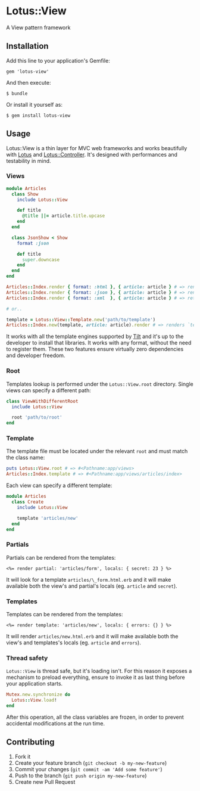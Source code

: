 # Lotus::View

A View pattern framework

## Installation

Add this line to your application's Gemfile:

    gem 'lotus-view'

And then execute:

    $ bundle

Or install it yourself as:

    $ gem install lotus-view

## Usage

Lotus::View is a thin layer for MVC web frameworks and works beautifully with [Lotus](https://lotusrb.org/lotus) and [Lotus::Controller](https://lotusrb.org/controller).
It's designed with performances and testability in mind.

### Views

```ruby
module Articles
  class Show
    include Lotus::View

    def title
      @title ||= article.title.upcase
    end
  end

  class JsonShow < Show
    format :json

    def title
      super.downcase
    end
  end
end

Articles::Index.render { format: :html }, { article: article } # => renders `articles/show.html.erb`
Articles::Index.render { format: :json }, { article: article } # => renders `articles/show.json.erb`
Articles::Index.render { format: :xml  }, { article: article } # => returns `nil`

# or..

template = Lotus::View::Template.new('path/to/template')
Articles::Index.new(template, article: article).render # => renders `template`
```

It works with all the template engines supported by [Tilt]() and it's up to the developer to install that libraries.
It works with any format, without the need to register them.
These two features ensure virtually zero dependencies and developer freedom.

### Root

Templates lookup is performed under the `Lotus::View.root` directory. Single views can specify a different path:

```ruby
class ViewWithDifferentRoot
  include Lotus::View

  root 'path/to/root'
end
```

### Template

The template file must be located under the relevant `root` and must match the class name:

```ruby
puts Lotus::View.root # => #<Pathname:app/views>
Articles::Index.template # => #<Pathname:app/views/articles/index>
```

Each view can specify a different template:

```ruby
module Articles
  class Create
    include Lotus::View

    template 'articles/new'
  end
end
```

### Partials

Partials can be rendered from the templates:

```erb
<%= render partial: 'articles/form', locals: { secret: 23 } %>
```

It will look for a template `articles/\_form.html.erb` and it will make available both the view's and partial's locals (eg. `article` and `secret`).

### Templates

Templates can be rendered from the templates:

```erb
<%= render template: 'articles/new', locals: { errors: {} } %>
```

It will render `articles/new.html.erb` and it will make available both the view's and templates's locals (eg. `article` and `errors`).

### Thread safety

`Lotus::View` is thread safe, but it's loading isn't. For this reason it exposes a mechanism to preload everything, ensure to invoke it as last thing before your application starts.

```ruby
Mutex.new.synchronize do
  Lotus::View.load!
end
```

After this operation, all the class variables are frozen, in order to prevent accidental modifications at the run time.

## Contributing

1. Fork it
2. Create your feature branch (`git checkout -b my-new-feature`)
3. Commit your changes (`git commit -am 'Add some feature'`)
4. Push to the branch (`git push origin my-new-feature`)
5. Create new Pull Request

